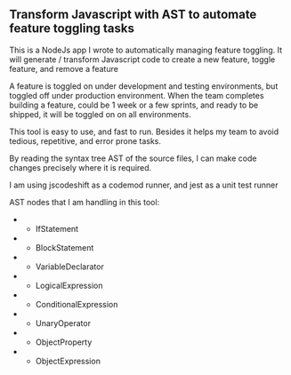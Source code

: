 ## Transform Javascript with AST to automate feature toggling tasks

This is a NodeJs app I wrote to automatically managing feature toggling. It will generate / transform Javascript code to create a new feature, toggle feature, and remove a feature

A feature is toggled on under development and testing environments, but toggled off under production environment.
When the team completes building a feature, could be 1 week or a few sprints, and ready to be shipped, it will be toggled on on all environments.

This tool is easy to use, and fast to run. Besides it helps my team to avoid tedious, repetitive, and error prone tasks.

By reading the syntax tree AST of the source files, I can make code changes precisely where it is required.

I am using jscodeshift as a codemod runner, and jest as a unit test runner

AST nodes that I am handling in this tool:
*  - IfStatement
* - BlockStatement
* - VariableDeclarator
* - LogicalExpression
* - ConditionalExpression
* - UnaryOperator
* - ObjectProperty
* - ObjectExpression


